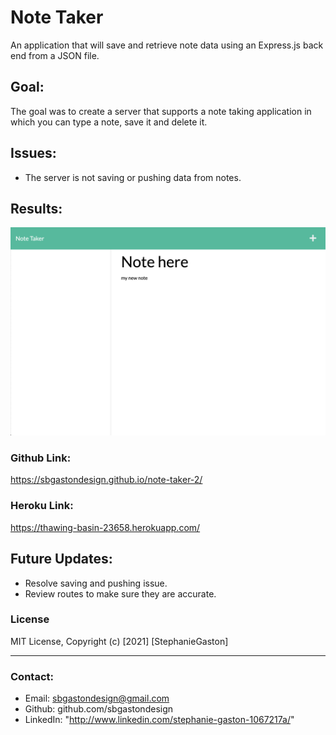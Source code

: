 # Note Taker

An application that will save and retrieve note data using an Express.js back end from a JSON file.

## Goal:

The goal was to create a server that supports a note taking application in which you can type a note, save it and delete it.

## Issues:

- The server is not saving or pushing data from notes.

## Results:

![Finished Note Taker.](./note-taker.png)

### Github Link:

https://sbgastondesign.github.io/note-taker-2/

### Heroku Link:

https://thawing-basin-23658.herokuapp.com/

## Future Updates:

- Resolve saving and pushing issue.
- Review routes to make sure they are accurate.

### License

MIT License, Copyright (c) [2021] [StephanieGaston]

---

### Contact:

- Email: sbgastondesign@gmail.com
- Github: github.com/sbgastondesign
- LinkedIn: "http://www.linkedin.com/stephanie-gaston-1067217a/"
